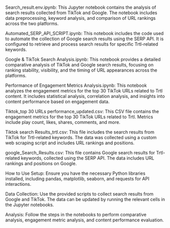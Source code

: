 Search_result.env.ipynb: This Jupyter notebook contains the analysis of search results collected from TikTok and Google. The notebook includes data preprocessing, keyword analysis, and comparison of URL rankings across the two platforms.

Automated_SERP_API_SCRIPT.ipynb: This notebook includes the code used to automate the collection of Google search results using the SERP API. It is configured to retrieve and process search results for specific Trtl-related keywords.

Google & TikTok Search Analysis.ipynb: This notebook provides a detailed comparative analysis of TikTok and Google search results, focusing on ranking stability, visibility, and the timing of URL appearances across the platforms.

Performance of Engagement Metrics Analysis.ipynb: This notebook analyzes the engagement metrics for the top 30 TikTok URLs related to Trtl content. It includes statistical analysis, correlation analysis, and insights into content performance based on engagement data.

Tiktok_top 30 URLs performance_updated.csv: This CSV file contains the engagement metrics for the top 30 TikTok URLs related to Trtl. Metrics include play count, likes, shares, comments, and more.

Tiktok search Results_trtl.csv: This file includes the search results from TikTok for Trtl-related keywords. The data was collected using a custom web scraping script and includes URL rankings and positions.

google_Search_Results.csv: This file contains Google search results for Trtl-related keywords, collected using the SERP API. The data includes URL rankings and positions on Google.

How to Use
Setup: Ensure you have the necessary Python libraries installed, including pandas, matplotlib, seaborn, and requests for API interactions.

Data Collection: Use the provided scripts to collect search results from Google and TikTok. The data can be updated by running the relevant cells in the Jupyter notebooks.

Analysis: Follow the steps in the notebooks to perform comparative analysis, engagement metric analysis, and content performance evaluation.



